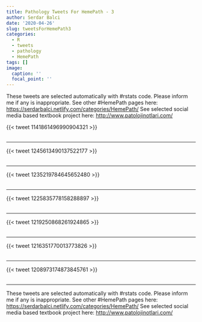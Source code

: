 ```yaml
---
title: Pathology Tweets For HemePath - 3
author: Serdar Balci
date: '2020-04-26'
slug: tweetsForHemePath3
categories:
  - R
  - tweets
  - pathology
  - HemePath
tags: []
image:
  caption: ''
  focal_point: ''
---
```



These tweets are selected automatically with #rstats code. Please inform me if any is inappropriate.
See other #HemePath pages here: https://serdarbalci.netlify.com/categories/HemePath/ 
See selected social media based textbook project here: http://www.patolojinotlari.com/

{{< tweet 1141861496990904321 >}}
<br>
<br>
<hr>
{{< tweet 1245613490137522177 >}}
<br>
<br>
<hr>
{{< tweet 1235219784645652480 >}}
<br>
<br>
<hr>
{{< tweet 1225835778158288897 >}}
<br>
<br>
<hr>
{{< tweet 1219250868261924865 >}}
<br>
<br>
<hr>
{{< tweet 1216351770013773826 >}}
<br>
<br>
<hr>
{{< tweet 1208973174873845761 >}}
<br>
<br>
<hr>


These tweets are selected automatically with #rstats code. Please inform me if any is inappropriate.
See other #HemePath pages here: https://serdarbalci.netlify.com/categories/HemePath/ 
See selected social media based textbook project here: http://www.patolojinotlari.com/
